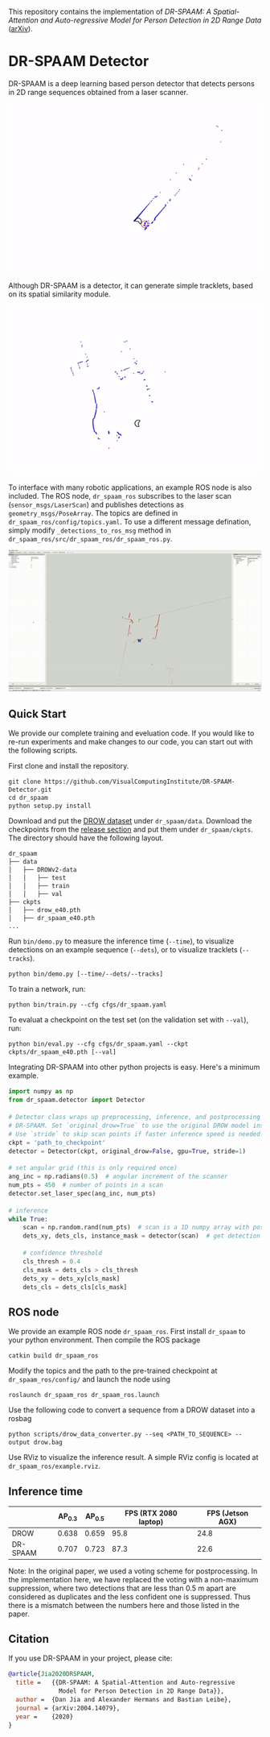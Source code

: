 This repository contains the implementation of *DR-SPAAM: A Spatial-Attention and Auto-regressive Model for Person Detection in 2D Range Data* ([arXiv](https://arxiv.org/abs/2004.14079)).

# DR-SPAAM Detector
DR-SPAAM is a deep learning based person detector that detects persons in 2D range sequences obtained from a laser scanner.

![](imgs/dets.gif)

Although DR-SPAAM is a detector, it can generate simple tracklets, based on its spatial similarity module.

![](imgs/tracks.gif)

To interface with many robotic applications, an example ROS node is also included.
The ROS node, `dr_spaam_ros` subscribes to the laser scan (`sensor_msgs/LaserScan`)
and publishes detections as `geometry_msgs/PoseArray`.
The topics are defined in `dr_spaam_ros/config/topics.yaml`.
To use a different message defination, simply modify `_detections_to_ros_msg` 
method in `dr_spaam_ros/src/dr_spaam_ros/dr_spaam_ros.py`.

![](imgs/dr_spaam_ros.gif)

## Quick Start
We provide our complete training and eveluation code.
If you would like to re-run experiments and make changes to our code, you can start out with the following scripts.

First clone and install the repository.
```
git clone https://github.com/VisualComputingInstitute/DR-SPAAM-Detector.git
cd dr_spaam
python setup.py install
```

Download and put the [DROW dataset](https://github.com/VisualComputingInstitute/DROW) under `dr_spaam/data`. 
Download the checkpoints from the [release section](https://github.com/VisualComputingInstitute/DR-SPAAM-Detector/releases) and put them under `dr_spaam/ckpts`.
The directory should have the following layout.
```
dr_spaam
├── data
│   ├── DROWv2-data
│   │   ├── test
│   │   ├── train
│   │   ├── val
├── ckpts
│   ├── drow_e40.pth
│   ├── dr_spaam_e40.pth
...
``` 

Run `bin/demo.py` to measure the inference time (`--time`), 
to visualize detections on an example sequence (`--dets`), 
or to visualize tracklets (`--tracks`).
```
python bin/demo.py [--time/--dets/--tracks]
```

To train a network, run:
```
python bin/train.py --cfg cfgs/dr_spaam.yaml
```

To evaluat a checkpoint on the test set (on the validation set with `--val`), run:
```
python bin/eval.py --cfg cfgs/dr_spaam.yaml --ckpt ckpts/dr_spaam_e40.pth [--val]
```

Integrating DR-SPAAM into other python projects is easy. 
Here's a minimum example.
```python
import numpy as np
from dr_spaam.detector import Detector

# Detector class wraps up preprocessing, inference, and postprocessing for 
# DR-SPAAM. Set `original_drow=True` to use the original DROW model instead. 
# Use `stride` to skip scan points if faster inference speed is needed.
ckpt = 'path_to_checkpoint'
detector = Detector(ckpt, original_drow=False, gpu=True, stride=1)

# set angular grid (this is only required once)
ang_inc = np.radians(0.5)  # angular increment of the scanner
num_pts = 450  # number of points in a scan
detector.set_laser_spec(ang_inc, num_pts)

# inference
while True:
    scan = np.random.rand(num_pts)  # scan is a 1D numpy array with positive values
    dets_xy, dets_cls, instance_mask = detector(scan)  # get detection

    # confidence threshold
    cls_thresh = 0.4
    cls_mask = dets_cls > cls_thresh
    dets_xy = dets_xy[cls_mask]
    dets_cls = dets_cls[cls_mask]
```

## ROS node
We provide an example ROS node `dr_spaam_ros`. 
First install `dr_spaam` to your python environment.
Then compile the ROS package 
```
catkin build dr_spaam_ros
```

Modify the topics and the path to the pre-trained checkpoint at 
`dr_spaam_ros/config/` and launch the node using
```
roslaunch dr_spaam_ros dr_spaam_ros.launch
```

Use the following code to convert a sequence from a DROW dataset into a rosbag
```
python scripts/drow_data_converter.py --seq <PATH_TO_SEQUENCE> --output drow.bag
```

Use RViz to visualize the inference result.
A simple RViz config is located at `dr_spaam_ros/example.rviz`.

## Inference time
|        | AP<sub>0.3</sub> | AP<sub>0.5</sub> | FPS (RTX 2080 laptop) | FPS (Jetson AGX) |
|--------|------------------|------------------|-----------------------|------------------|
|DROW    | 0.638 | 0.659 | 95.8 | 24.8 |
|DR-SPAAM| 0.707 | 0.723 | 87.3 | 22.6 |

Note: In the original paper, we used a voting scheme for postprocessing.
In the implementation here, we have replaced the voting with a non-maximum suppression,
where two detections that are less than 0.5 m apart are considered as duplicates 
and the less confident one is suppressed.
Thus there is a mismatch between the numbers here and those listed in the paper.

## Citation
If you use DR-SPAAM in your project, please cite:
```BibTeX
@article{Jia2020DRSPAAM,
  title =   {{DR-SPAAM: A Spatial-Attention and Auto-regressive
              Model for Person Detection in 2D Range Data}},
  author =  {Dan Jia and Alexander Hermans and Bastian Leibe},
  journal = {arXiv:2004.14079},
  year =    {2020}
}
```
